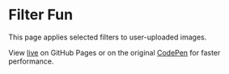 # Filter Fun
This page applies selected filters to user-uploaded images.

View [live](https://run-cmw.github.io/filter-fun/) on GitHub Pages or on the original [CodePen](https://codepen.io/run-cmw/pen/YzKJPBo) for faster performance.
